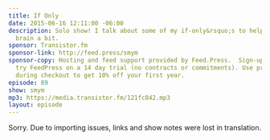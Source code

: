 ```yaml
---
title: If Only
date: 2015-06-16 12:11:00 -06:00
description: Solo show! I talk about some of my if-only&rsquo;s to help unhook my
  brain a bit.
sponsor: Transistor.fm
sponsor-link: http://feed.press/smym
sponsor-copy: Hosting and feed support provided by Feed.Press.  Sign-up today and
  try FeedPress on a 14 day trial (no contracts or commitments). Use promo code "smym"
  during checkout to get 10% off your first year.
episode: 89
show: smym
mp3: https://media.transistor.fm/121fc842.mp3
layout: episode
---
```


Sorry. Due to importing issues, links and show notes were lost in translation.
